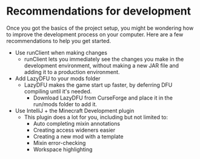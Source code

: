 # Recommendations for development

Once you got the basics of the project setup, you might be wondering how to improve the development process on your computer.
Here are a few recommendations to help you get started.

- Use runClient when making changes
    - runClient lets you immediately see the changes you make in the development environment, without making a new JAR file and adding it to a production environment.
- Add LazyDFU to your mods folder
    - LazyDFU makes the game start up faster, by deferring DFU compiling until it's needed.
      - Download LazyDFU from CurseForge and place it in the run/mods folder to add it.
- Use IntelliJ + the Minecraft Development plugin
    - This plugin does a lot for you, including but not limited to:
        - Auto completing mixin annotations
        - Creating access wideners easier
        - Creating a new mod with a template
        - Mixin error-checking
        - Workspace highlighting
